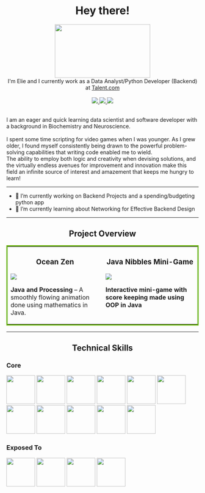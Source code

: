 <div id="header" align="center">
  <h1>
    Hey there!
  </h1>
  <img src="https://media.tenor.com/Zt4LPMD943EAAAAC/wave-hello.gif"
       width="250"
       height="140" />
  <br>
   I'm Elie and I currently work as a Data Analyst/Python Developer (Backend) at <a href="https://ca.talent.com/">Talent.com</a>
  <br>
</div>
<br>
<div id="badges" align="center">
  <a href="https://elslb.github.io">
    <img src="https://img.shields.io/badge/Website-243964?logo=react&logoColor=white&style=for-the-badge"/>
  </a>
  <a href="https://www.linkedin.com/in/elslb/">
    <img src="https://img.shields.io/badge/LinkedIn-%230077B5?logo=linkedin&logoColor=white&style=for-the-badge"/>
  </a>
  <a href="https://twitter.com/_elslb">
    <img src="https://img.shields.io/badge/Twitter-1DA1F2?logo=twitter&logoColor=white&style=for-the-badge"/>
  </a>
</div>
<br>

I am an eager and quick learning data scientist and software developer with a background in Biochemistry and Neuroscience.
<br>
<br>
I spent some time scripting for video games when I was younger. As I grew older, I found myself consistently being drawn to the powerful problem-solving capabilities that writing code enabled me to wield.
<br>
The ability to employ both logic and creativity when devising solutions, and the virtually endless avenues for improvement and innovation make this field an infinite source of interest and amazement that keeps me hungry to learn!
<br>

---
* 🔭 I’m currently working on Backend Projects and a spending/budgeting python app
* 🌱 I’m currently learning about Networking for Effective Backend Design
---
<div id="Project Overview" align="center">
  <h2>
    Project Overview
  </h2>
  <table bordercolor="#66B2">
    <tr>
      <td width="50%" valign="top">
        <h3 align="center">
          Ocean Zen
        </h3>
        <p>
          <a href="https://github.com/elslb/fish_zen">
            <img src="https://github.com/elslb/fish_zen/blob/main/fish_zen_12fps.gif?raw=true">
          </a>
        </p>
        <p><b> Java and Processing</b> – A smoothly flowing animation done using mathematics in Java.</p>
      </td>
      <td width="50%" valign="top">
        <h3 align="center">
          Java Nibbles Mini-Game
        </h3>
        <p>
          <a href="https://github.com/elslb/nibbles_minigame">
            <img src="https://github.com/elslb/nibbles_minigame/blob/main/nibbles_game.gif?raw=true">
          </a>
        </p>
        <p><b>Interactive mini-game with score keeping made using OOP in Java</b></p>
    </td>
    </tr>
  </table>
</div>
<!--
  <tr>
<td width="50%" valign="top">
      <h3>Project Platemate</h3>
  <p>
  <a href="">
    <img src="">
  </a>  
      </p>
        <p><b>Placeholder</b></p>
    </td>
    
  </tr>
</table>
</section>

<br>
-->
    
---
<div id="Technical Skills" align="center">
  <h2>
    Technical Skills
  </h2>
</div>
<h3>
  Core
</h3>
<div id="Core Stack Icons">
  <img src="https://raw.githubusercontent.com/elslb/devicon/master/icons/python/python-original-wordmark.svg"
       width=75
       height=75>
  <img src="https://raw.githubusercontent.com/elslb/devicon/master/icons/amazonwebservices/amazonwebservices-plain-wordmark.svg"
       width=75
       height=75>
  <img src="https://raw.githubusercontent.com/elslb/devicon/master/icons/git/git-plain-wordmark.svg"
       width=75
       height=75>
  <img src="https://raw.githubusercontent.com/elslb/devicon/master/icons/github/github-original-wordmark.svg"
       width=75
       height=75>
  <img src="https://raw.githubusercontent.com/elslb/devicon/master/icons/mysql/mysql-original-wordmark.svg"
       width=75
       height=75>
  <img src="https://raw.githubusercontent.com/elslb/devicon/master/icons/postgresql/postgresql-plain-wordmark.svg"
       width=75
       height=75>
  <img src="https://raw.githubusercontent.com/elslb/devicon/master/icons/django/django-plain-wordmark.svg"
       width=75
       height=75>
  <img src="https://raw.githubusercontent.com/elslb/devicon/master/icons/flask/flask-original-wordmark.svg"
       width=75
       height=75>
  <img src="https://raw.githubusercontent.com/elslb/devicon/master/icons/html5/html5-plain-wordmark.svg"
       width=75
       height=75>
  <img src="https://raw.githubusercontent.com/elslb/devicon/master/icons/css3/css3-plain-wordmark.svg"
       width=75
       height=75>
  <img src="https://raw.githubusercontent.com/elslb/devicon/master/icons/docker/docker-plain-wordmark.svg"
       width=75
       height=75>
</div>
<h3>
  Exposed To
</h3>
<div id="Exposed Stack Icons">
  <img src="https://raw.githubusercontent.com/elslb/devicon/master/icons/java/java-plain-wordmark.svg"
       width=75
       height=75>
  <img src="https://raw.githubusercontent.com/elslb/devicon/master/icons/googlecloud/googlecloud-original-wordmark.svg"
       width=75
       height=75>
  <img src="https://raw.githubusercontent.com/elslb/devicon/master/icons/csharp/csharp-original.svg"
       width=75
       height=75>
  <img src="https://raw.githubusercontent.com/elslb/devicon/master/icons/javascript/javascript-original.svg"
       width=75
       height=75>
</div>
<!--
**elslb/elslb** is a ✨ _special_ ✨ repository because its `README.md` (this file) appears on your GitHub profile.

Here are some ideas to get you started:

- 🔭 I’m currently working on ...
- 🌱 I’m currently learning ...
- 👯 I’m looking to collaborate on ...
- 🤔 I’m looking for help with ...
- 💬 Ask me about ...
- 📫 How to reach me: ...
- 😄 Pronouns: ...
- ⚡ Fun fact: ...
- To-Do: Add more to the top list later
- To-Do: Add more icons into the skills tier
- Update Resume to Backend Dev
- Add JAVA projects and check on C# project from my unity game build
-->
